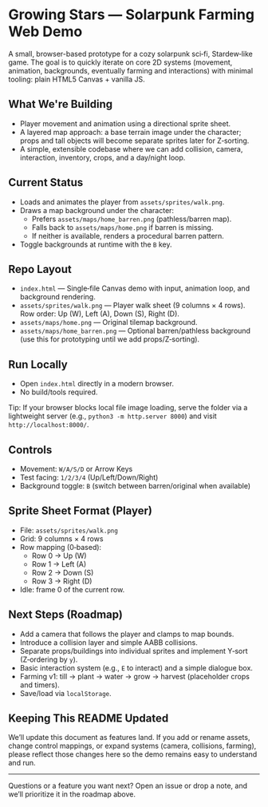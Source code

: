 # Growing Stars — Solarpunk Farming Web Demo

A small, browser-based prototype for a cozy solarpunk sci‑fi, Stardew‑like game. The goal is to quickly iterate on core 2D systems (movement, animation, backgrounds, eventually farming and interactions) with minimal tooling: plain HTML5 Canvas + vanilla JS.

## What We're Building

- Player movement and animation using a directional sprite sheet.
- A layered map approach: a base terrain image under the character; props and tall objects will become separate sprites later for Z‑sorting.
- A simple, extensible codebase where we can add collision, camera, interaction, inventory, crops, and a day/night loop.

## Current Status

- Loads and animates the player from `assets/sprites/walk.png`.
- Draws a map background under the character:
  - Prefers `assets/maps/home_barren.png` (pathless/barren map).
  - Falls back to `assets/maps/home.png` if barren is missing.
  - If neither is available, renders a procedural barren pattern.
- Toggle backgrounds at runtime with the `B` key.

## Repo Layout

- `index.html` — Single‑file Canvas demo with input, animation loop, and background rendering.
- `assets/sprites/walk.png` — Player walk sheet (9 columns × 4 rows). Row order: Up (W), Left (A), Down (S), Right (D).
- `assets/maps/home.png` — Original tilemap background.
- `assets/maps/home_barren.png` — Optional barren/pathless background (use this for prototyping until we add props/Z‑sorting).

## Run Locally

- Open `index.html` directly in a modern browser.
- No build/tools required.

Tip: If your browser blocks local file image loading, serve the folder via a lightweight server (e.g., `python3 -m http.server 8000`) and visit `http://localhost:8000/`.

## Controls

- Movement: `W/A/S/D` or Arrow Keys
- Test facing: `1/2/3/4` (Up/Left/Down/Right)
- Background toggle: `B` (switch between barren/original when available)

## Sprite Sheet Format (Player)

- File: `assets/sprites/walk.png`
- Grid: 9 columns × 4 rows
- Row mapping (0‑based):
  - Row 0 → Up (W)
  - Row 1 → Left (A)
  - Row 2 → Down (S)
  - Row 3 → Right (D)
- Idle: frame 0 of the current row.

## Next Steps (Roadmap)

- Add a camera that follows the player and clamps to map bounds.
- Introduce a collision layer and simple AABB collisions.
- Separate props/buildings into individual sprites and implement Y‑sort (Z‑ordering by `y`).
- Basic interaction system (e.g., `E` to interact) and a simple dialogue box.
- Farming v1: till → plant → water → grow → harvest (placeholder crops and timers).
- Save/load via `localStorage`.

## Keeping This README Updated

We’ll update this document as features land. If you add or rename assets, change control mappings, or expand systems (camera, collisions, farming), please reflect those changes here so the demo remains easy to understand and run.

---

Questions or a feature you want next? Open an issue or drop a note, and we’ll prioritize it in the roadmap above.

